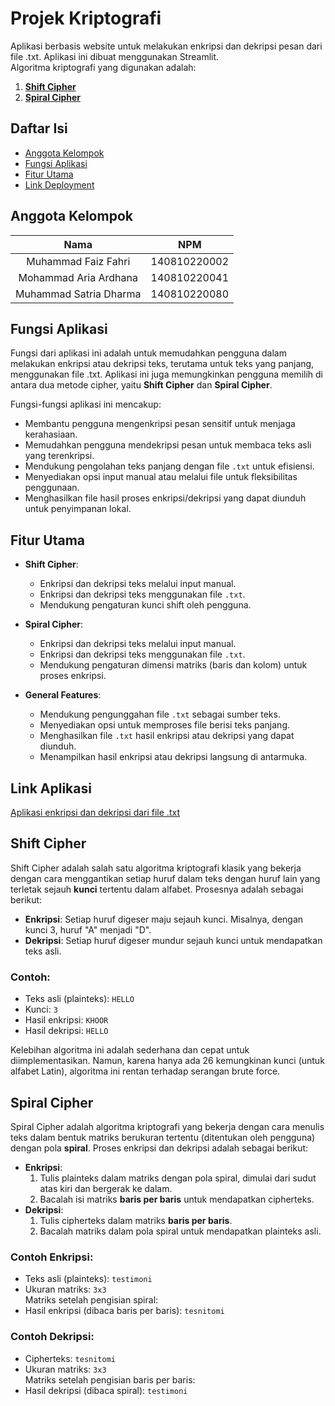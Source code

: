 # Projek Kriptografi

Aplikasi berbasis website untuk melakukan enkripsi dan dekripsi pesan dari file .txt. Aplikasi ini dibuat menggunakan Streamlit.  
Algoritma kriptografi yang digunakan adalah:  
1. [**Shift Cipher**](#Shift-Cipher)  
2. [**Spiral Cipher**](#Spiral-Cipher)  

## Daftar Isi
- [Anggota Kelompok](#anggota-kelompok)
- [Fungsi Aplikasi](#fungsi-aplikasi)
- [Fitur Utama](#fitur-utama)
- [Link Deployment](#link-deployment)

## Anggota Kelompok
| Nama                 | NPM          |
|:--------------------:|:------------:|
| Muhammad Faiz Fahri  | 140810220002 | 
| Mohammad Aria Ardhana | 140810220041 | 
| Muhammad Satria Dharma | 140810220080 | 

## Fungsi Aplikasi
Fungsi dari aplikasi ini adalah untuk memudahkan pengguna dalam melakukan enkripsi atau dekripsi teks, terutama untuk teks yang panjang, menggunakan file .txt. Aplikasi ini juga memungkinkan pengguna memilih di antara dua metode cipher, yaitu **Shift Cipher** dan **Spiral Cipher**.

Fungsi-fungsi aplikasi ini mencakup:
- Membantu pengguna mengenkripsi pesan sensitif untuk menjaga kerahasiaan.
- Memudahkan pengguna mendekripsi pesan untuk membaca teks asli yang terenkripsi.
- Mendukung pengolahan teks panjang dengan file `.txt` untuk efisiensi.
- Menyediakan opsi input manual atau melalui file untuk fleksibilitas penggunaan.
- Menghasilkan file hasil proses enkripsi/dekripsi yang dapat diunduh untuk penyimpanan lokal.

## Fitur Utama
- **Shift Cipher**:
  - Enkripsi dan dekripsi teks melalui input manual.
  - Enkripsi dan dekripsi teks menggunakan file `.txt`.
  - Mendukung pengaturan kunci shift oleh pengguna.

- **Spiral Cipher**:
  - Enkripsi dan dekripsi teks melalui input manual.
  - Enkripsi dan dekripsi teks menggunakan file `.txt`.
  - Mendukung pengaturan dimensi matriks (baris dan kolom) untuk proses enkripsi.

- **General Features**:
  - Mendukung pengunggahan file `.txt` sebagai sumber teks.
  - Menyediakan opsi untuk memproses file berisi teks panjang.
  - Menghasilkan file `.txt` hasil enkripsi atau dekripsi yang dapat diunduh.
  - Menampilkan hasil enkripsi atau dekripsi langsung di antarmuka.

## Link Aplikasi
[Aplikasi enkripsi dan dekripsi dari file .txt](https://uas-kripto-kelompok-11.streamlit.app)

## Shift Cipher
Shift Cipher adalah salah satu algoritma kriptografi klasik yang bekerja dengan cara menggantikan setiap huruf dalam teks dengan huruf lain yang terletak sejauh **kunci** tertentu dalam alfabet. Prosesnya adalah sebagai berikut:
- **Enkripsi**: Setiap huruf digeser maju sejauh kunci. Misalnya, dengan kunci 3, huruf "A" menjadi "D".
- **Dekripsi**: Setiap huruf digeser mundur sejauh kunci untuk mendapatkan teks asli.

### Contoh:
- Teks asli (plainteks): `HELLO`
- Kunci: `3`
- Hasil enkripsi: `KHOOR`
- Hasil dekripsi: `HELLO`

Kelebihan algoritma ini adalah sederhana dan cepat untuk diimplementasikan. Namun, karena hanya ada 26 kemungkinan kunci (untuk alfabet Latin), algoritma ini rentan terhadap serangan brute force.

## Spiral Cipher
Spiral Cipher adalah algoritma kriptografi yang bekerja dengan cara menulis teks dalam bentuk matriks berukuran tertentu (ditentukan oleh pengguna) dengan pola **spiral**. Proses enkripsi dan dekripsi adalah sebagai berikut:
- **Enkripsi**: 
  1. Tulis plainteks dalam matriks dengan pola spiral, dimulai dari sudut atas kiri dan bergerak ke dalam.
  2. Bacalah isi matriks **baris per baris** untuk mendapatkan cipherteks.
- **Dekripsi**: 
  1. Tulis cipherteks dalam matriks **baris per baris**.
  2. Bacalah matriks dalam pola spiral untuk mendapatkan plainteks asli.

### Contoh Enkripsi:
- Teks asli (plainteks): `testimoni`
- Ukuran matriks: `3x3`  
  Matriks setelah pengisian spiral:  
- Hasil enkripsi (dibaca baris per baris): `tesnitomi`

### Contoh Dekripsi:
- Cipherteks: `tesnitomi`
- Ukuran matriks: `3x3`  
Matriks setelah pengisian baris per baris:
- Hasil dekripsi (dibaca spiral): `testimoni`
